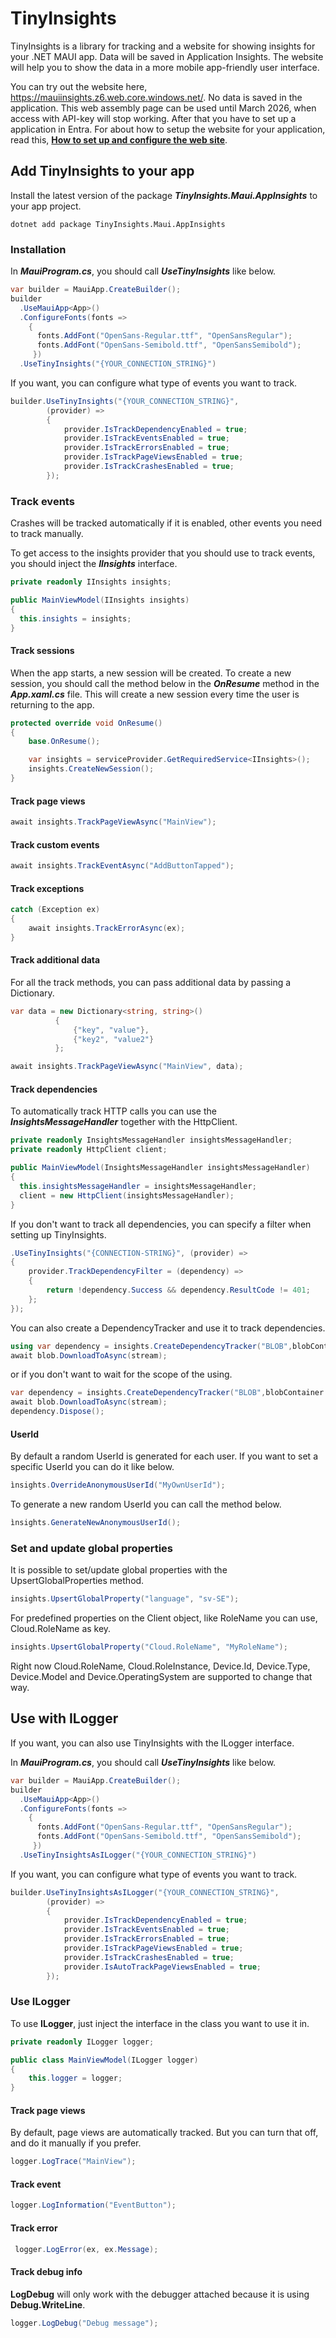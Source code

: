 # TinyInsights

TinyInsights is a library for tracking and a website for showing insights for your .NET MAUI app. Data will be saved in Application Insights. The website will help you to show the data in a more mobile app-friendly user interface.

You can try out the website here, https://mauiinsights.z6.web.core.windows.net/. No data is saved in the application. This web assembly page can be used until March 2026, when access with API-key will stop working. After that you have to set up a application in Entra. For about how to setup the website for your application, read this, **[How to set up and configure the web site](docs/SetupServerSite.md)**.

## Add TinyInsights to your app
Install the latest version of the package ***TinyInsights.Maui.AppInsights*** to your app project.

```
dotnet add package TinyInsights.Maui.AppInsights
```

### Installation
In ***MauiProgram.cs***, you should call ***UseTinyInsights*** like below.
```csharp
var builder = MauiApp.CreateBuilder();
builder
  .UseMauiApp<App>()
  .ConfigureFonts(fonts =>
    {
      fonts.AddFont("OpenSans-Regular.ttf", "OpenSansRegular");
      fonts.AddFont("OpenSans-Semibold.ttf", "OpenSansSemibold");
     })
  .UseTinyInsights("{YOUR_CONNECTION_STRING}")
```

If you want, you can configure what type of events you want to track.
```csharp
builder.UseTinyInsights("{YOUR_CONNECTION_STRING}",
        (provider) =>
        {
            provider.IsTrackDependencyEnabled = true;
            provider.IsTrackEventsEnabled = true;
            provider.IsTrackErrorsEnabled = true;
            provider.IsTrackPageViewsEnabled = true;
            provider.IsTrackCrashesEnabled = true;           
        });
```

### Track events
Crashes will be tracked automatically if it is enabled, other events you need to track manually. 

To get access to the insights provider that you should use to track events, you should inject the ***IInsights*** interface.
```csharp
private readonly IInsights insights;

public MainViewModel(IInsights insights)
{
  this.insights = insights;
}
```

#### Track sessions
When the app starts, a new session will be created. To create a new session, you should call the method below in the ***OnResume*** method in the ***App.xaml.cs*** file. This will create a new session every time the user is returning to the app.

```csharp
protected override void OnResume()
{
    base.OnResume();

    var insights = serviceProvider.GetRequiredService<IInsights>();
    insights.CreateNewSession();
}
```

#### Track page views
```csharp
await insights.TrackPageViewAsync("MainView");
```

#### Track custom events
```csharp
await insights.TrackEventAsync("AddButtonTapped");
```

#### Track exceptions
```csharp
catch (Exception ex)
{
    await insights.TrackErrorAsync(ex);
}
```

#### Track additional data
For all the track methods, you can pass additional data by passing a Dictionary.
```csharp
var data = new Dictionary<string, string>()
          {           
              {"key", "value"},
              {"key2", "value2"}
          };

await insights.TrackPageViewAsync("MainView", data);
```

#### Track dependencies
To automatically track HTTP calls you can use the ***InsightsMessageHandler*** together with the HttpClient.
```csharp
private readonly InsightsMessageHandler insightsMessageHandler;
private readonly HttpClient client;

public MainViewModel(InsightsMessageHandler insightsMessageHandler)
{
  this.insightsMessageHandler = insightsMessageHandler;
  client = new HttpClient(insightsMessageHandler);
}
```
If you don't want to track all dependencies, you can specify a filter when setting up TinyInsights.  

```csharp
.UseTinyInsights("{CONNECTION-STRING}", (provider) =>
{
    provider.TrackDependencyFilter = (dependency) =>
    {
        return !dependency.Success && dependency.ResultCode != 401;
    };
});

```


You can also create a DependencyTracker and use it to track dependencies.
```csharp
using var dependency = insights.CreateDependencyTracker("BLOB",blobContainer.Uri.Host, url);
await blob.DownloadToAsync(stream);
```
or if you don't want to wait for the scope of the using.
```csharp
var dependency = insights.CreateDependencyTracker("BLOB",blobContainer.Uri.Host, url);
await blob.DownloadToAsync(stream);
dependency.Dispose();
```

#### UserId
By default a random UserId is generated for each user. If you want to set a specific UserId you can do it like below.
```csharp
ìnsights.OverrideAnonymousUserId("MyOwnUserId");
```

To generate a new random UserId you can call the method below.
```csharp
ìnsights.GenerateNewAnonymousUserId();
```

### Set and update global properties
It is possible to set/update global properties with the UpsertGlobalProperties method.
```csharp
insights.UpsertGlobalProperty("language", "sv-SE");
````

For predefined properties on the Client object, like RoleName you can use, Cloud.RoleName as key.
```csharp
insights.UpsertGlobalProperty("Cloud.RoleName", "MyRoleName");
````
Right now Cloud.RoleName, Cloud.RoleInstance, Device.Id, Device.Type, Device.Model and Device.OperatingSystem are supported to change that way.


## Use with ILogger
If you want, you can also use TinyInsights with the ILogger interface.

In ***MauiProgram.cs***, you should call ***UseTinyInsights*** like below.
```csharp
var builder = MauiApp.CreateBuilder();
builder
  .UseMauiApp<App>()
  .ConfigureFonts(fonts =>
    {
      fonts.AddFont("OpenSans-Regular.ttf", "OpenSansRegular");
      fonts.AddFont("OpenSans-Semibold.ttf", "OpenSansSemibold");
     })
  .UseTinyInsightsAsILogger("{YOUR_CONNECTION_STRING}")
```

If you want, you can configure what type of events you want to track.
```csharp
builder.UseTinyInsightsAsILogger("{YOUR_CONNECTION_STRING}",
        (provider) =>
        {
            provider.IsTrackDependencyEnabled = true;
            provider.IsTrackEventsEnabled = true;
            provider.IsTrackErrorsEnabled = true;
            provider.IsTrackPageViewsEnabled = true;
            provider.IsTrackCrashesEnabled = true;
            provider.IsAutoTrackPageViewsEnabled = true;           
        });
```

### Use ILogger
To use **ILogger**, just inject the interface in the class you want to use it in.

```csharp
private readonly ILogger logger;

public class MainViewModel(ILogger logger)
{
    this.logger = logger;
}
```

#### Track page views
By default, page views are automatically tracked. But you can turn that off, and do it manually if you prefer.
```csharp
logger.LogTrace("MainView");
```

#### Track event
```csharp
logger.LogInformation("EventButton");
```

#### Track error
```csharp
 logger.LogError(ex, ex.Message);
 ```

#### Track debug info

 **LogDebug** will only work with the debugger attached because it is using **Debug.WriteLine**.

 ```csharp
logger.LogDebug("Debug message");
```
